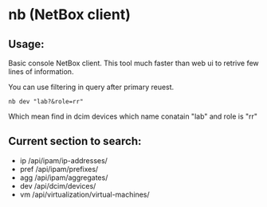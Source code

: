 # nb (NetBox client)

## Usage:
Basic console NetBox client. This tool much faster than web ui to retrive few lines of information.

You can use filtering in query after primary reuest.
```
nb dev "lab?&role=rr"
```
Which mean find in dcim devices which name conatain "lab" and role is "rr"

## Current section to search:

 - ip /api/ipam/ip-addresses/
 - pref /api/ipam/prefixes/
 - agg /api/ipam/aggregates/
 - dev /api/dcim/devices/
 - vm /api/virtualization/virtual-machines/
